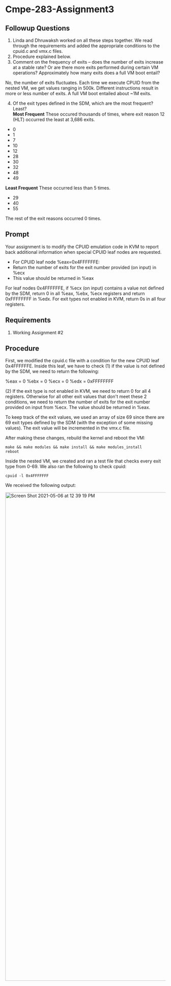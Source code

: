 # Cmpe-283-Assignment3

## Followup Questions
1. Linda and Dhruwaksh worked on all these steps together. We read through the requirements and added the appropriate conditions to the cpuid.c and vmx.c files. 
2. Procedure explained below.
3. Comment on the frequency of exits – does the number of exits increase at a stable rate? Or are there 
more exits performed during certain VM operations? Approximately how many exits does a full VM 
boot entail? 

No, the number of exits fluctuates. Each time we execute CPUID from the nested VM, we get values ranging in 500k. Different instructions result in more or less number of exits. A full VM boot entailed about ~1M exits.

4. Of the exit types defined in the SDM, which are the most frequent? Least? <br/>
**Most Frequent**
These occured thousands of times, where exit reason 12 (HLT) occurred the least at 3,686 exits. 
- 0
- 1
- 7
- 10
- 12
- 28
- 30
- 32
- 48
- 49

**Least Frequent**
These occurred less than 5 times. 
- 29
- 40
- 55

The rest of the exit reasons occurred 0 times. 

## Prompt
Your assignment is to modify the CPUID emulation code in KVM to report back additional information 
when special CPUID leaf nodes are requested.

- For CPUID leaf node %eax=0x4FFFFFFE: 
- Return the number of exits for the exit number provided (on input) in %ecx 
- This value should be returned in %eax 

For leaf nodes 0x4FFFFFFE, if %ecx (on input) contains a value not defined by the SDM, return 0 in all 
%eax, %ebx, %ecx registers and return 0xFFFFFFFF in %edx. For exit types not enabled in KVM, return 
0s in all four registers. 

## Requirements
1. Working Assignment #2

## Procedure
First, we modified the cpuid.c file with a condition for the new CPUID leaf 0x4FFFFFFE. Inside this leaf, we have to check (1) if the value is not defined by the SDM, we need to return the following: 

%eax = 0
%ebx = 0
%ecx = 0
%edx = 0xFFFFFFFF

(2) If the exit type is not enabled in KVM, we need to return 0 for all 4 registers. Otherwise for all other exit values that don't meet these 2 conditions, we need to return the number of exits for the exit number provided on input from %ecx. The value should be returned in %eax. 

To keep track of the exit values, we used an array of size 69 since there are 69 exit types defined by the SDM (with the exception of some missing values). The exit value will be incremented in the vmx.c file. 

After making these changes, rebuild the kernel and reboot the VM: 
```
make && make modules && make install && make modules_install
reboot
```

Inside the nested VM, we created and ran a test file that checks every exit type from 0-69. We also ran the following to check cpuid: 
```
cpuid -l 0x4FFFFFFF
```

We received the following output: 

<img width="1536" alt="Screen Shot 2021-05-06 at 12 39 19 PM" src="https://user-images.githubusercontent.com/35030604/118211064-5d2b3d00-b420-11eb-9c85-85371a1379ff.png">
